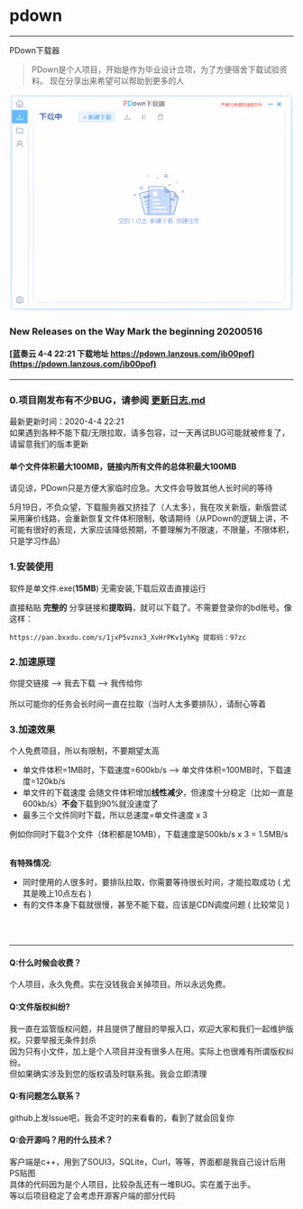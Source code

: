 # pdown
---
PDown下载器
> PDown是个人项目，开始是作为毕业设计立项，为了方便宿舍下载试验资料。 现在分享出来希望可以帮助到更多的人

![demo](down600.gif)

### New Releases on the Way  Mark the beginning  20200516

#### [蓝奏云 4-4 22:21 下载地址  https://pdown.lanzous.com/ib00pof](https://pdown.lanzous.com/ib00pof)
---
### 0.项目刚发布有不少BUG，请参阅 [更新日志.md](更新日志.md)  
最新更新时间：2020-4-4 22:21  
如果遇到各种不能下载/无限拉取，请多包容，过一天再试BUG可能就被修复了，请留意我们的版本更新<br/>

#### 单个文件体积最大100MB，链接内所有文件的总体积最大100MB
请见谅，PDown只是方便大家临时应急。大文件会导致其他人长时间的等待<br/> 

5月19日，不负众望，下载服务器又挤挂了（人太多），我在攻关新版，新版尝试采用廉价线路，会重新恢复文件体积限制，敬请期待（从PDown的逻辑上讲，不可能有很好的表现，大家应该降低预期，不要理解为不限速，不限量，不限体积，只是学习作品）
<br/>  
  
### 1.安装使用

软件是单文件.exe(**15MB**) 无需安装,下载后双击直接运行<br/>

直接粘贴  **完整的**  分享链接和**提取码**，就可以下载了。不需要登录你的bd账号。像这样：<br/>
```
https://pan.bxxdu.com/s/1jxP5vznx3_XvHrPKv1yhKg 提取码：97zc 
```

### 2.加速原理

你提交链接  -->  我去下载  -->  我传给你<br/><br/>
所以可能你的任务会长时间一直在拉取（当时人太多要排队），请耐心等着

### 3.加速效果

个人免费项目，所以有限制，不要期望太高<br/>
* 单文件体积=1MB时，下载速度=600kb/s   -->  单文件体积=100MB时，下载速度=120kb/s<br/>
* 单文件的下载速度 会随文件体积增加<b>线性减少</b>，但速度十分稳定（比如一直是600kb/s）<b>不会</b>下载到90%就没速度了<br/>
* 最多三个文件同时下载，所以总速度=单文件速度 x 3<br/>
  
例如你同时下载3个文件（体积都是10MB），下载速度是500kb/s x 3 = 1.5MB/s<br/><br/>
  
<b>有特殊情况:</b><br/>
* 同时使用的人很多时，要排队拉取，你需要等待很长时间，才能拉取成功 ( 尤其是晚上10点左右 )<br/>
* 有的文件本身下载就很慢，甚至不能下载，应该是CDN调度问题 ( 比较常见 )<br/>

<br/>
<br/>


---

#### Q:什么时候会收费？
个人项目，永久免费。实在没钱我会关掉项目。所以永远免费。
#### Q:文件版权纠纷?
我一直在监管版权问题，并且提供了醒目的举报入口，欢迎大家和我们一起维护版权。只要举报无条件封杀<br/>
因为只有小文件，加上是个人项目并没有很多人在用。实际上也很难有所谓版权纠纷。<br/>
但如果确实涉及到您的版权请及时联系我。我会立即清理<br/>
#### Q:有问题怎么联系？
github上发Issue吧，我会不定时的来看看的，看到了就会回复你
#### Q:会开源吗？用的什么技术？
客户端是c++，用到了SOUI3，SQLite，Curl，等等，界面都是我自己设计后用PS贴图<br/>
具体的代码因为是个人项目，比较杂乱还有一堆BUG。实在羞于出手。<br/>
等以后项目稳定了会考虑开源客户端的部分代码<br/>


